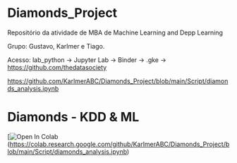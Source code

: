 # Diamonds_Project

  Repositório da atividade de MBA de Machine Learning and Depp Learning 

  Grupo: Gustavo, Karlmer e Tiago.
  
  Acesso: lab_python -> Jupyter Lab -> Binder -> .gke -> https://github.com/thedatasociety
  
  https://github.com/KarlmerABC/Diamonds_Project/blob/main/Script/diamonds_analysis.ipynb

# Diamonds - KDD & ML
[![Open In Colab](https://colab.research.google.com/assets/colab-badge.svg)(https://colab.research.google.com/github/KarlmerABC/Diamonds_Project/blob/main/Script/diamonds_analysis.ipynb)
